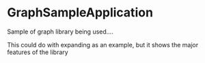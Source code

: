 GraphSampleApplication
======================

Sample of graph library being used....

This could do with expanding as an example, but it shows the major features of the library
